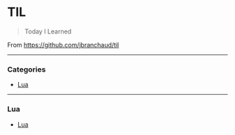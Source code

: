 # TIL

> Today I Learned

From https://github.com/jbranchaud/til

---

### Categories
* [Lua](#Lua)

---

### Lua
- [Lua](Lua/auto-conversion.md)
